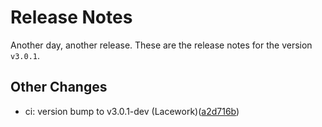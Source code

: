 # Release Notes
Another day, another release. These are the release notes for the version `v3.0.1`.

## Other Changes
* ci: version bump to v3.0.1-dev (Lacework)([a2d716b](https://github.com/lacework/terraform-azure-config/commit/a2d716be9c2c95114d9e40a18d59c3db12b5df3d))

